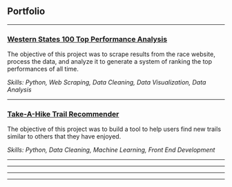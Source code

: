 ## Portfolio

---

### [Western States 100 Top Performance Analysis](/wser_top_100)

The objective of this project was to scrape results from the race website, process the data, and analyze it to generate a system of ranking the top performances of all time.

_Skills: Python, Web Scraping, Data Cleaning, Data Visualization, Data Analysis_

---

### [Take-A-Hike Trail Recommender](/take-a-hike)

The objective of this project was to build a tool to help users find new trails similar to others that they have enjoyed.

_Skills: Python, Data Cleaning, Machine Learning, Front End Development_

---

---

---

---


